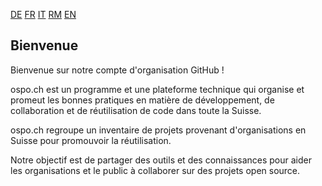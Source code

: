 [DE](./README.de.md) [FR](./README.fr.md) [IT](./README.it.md) [RM](./README.rm.md) [EN](./README.md)

## Bienvenue

Bienvenue sur notre compte d'organisation GitHub !

ospo.ch est un programme et une plateforme technique qui organise et promeut les bonnes pratiques en matière de développement, de collaboration et de réutilisation de code dans toute la Suisse.

ospo.ch regroupe un inventaire de projets provenant d'organisations en Suisse pour promouvoir la réutilisation.

Notre objectif est de partager des outils et des connaissances pour aider les organisations et le public à collaborer sur des projets open source.
